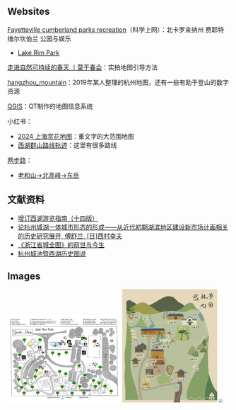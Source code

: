 ## Websites

[Fayetteville cumberland parks recreation](https://www.fcpr.us/home)（科学上网）：北卡罗来纳州 费耶特维尔坎伯兰 公园与娱乐

- [Lake Rim Park](https://www.fcpr.us/parks-trails/parks/lake-rim-park)

[走进自然可持续的春天 丨莫干春会](https://mp.weixin.qq.com/s/1Sviw4Xx1HXAa5XhD8yXGw)：实拍地图引导方法

[hangzhou_mountain](https://github.com/smasterfree/hangzhou_mountain)：2019年某人整理的杭州地图，还有一些有助于登山的数字资源

[QGIS](https://github.com/qgis/QGIS)：QT制作的地图信息系统



小红书：

- [2024 上海赏花地图](https://www.xiaohongshu.com/explore/65f7e75c0000000013025d47?app_platform=android&ignoreEngage=true&app_version=8.27.0&share_from_user_hidden=true&type=normal&author_share=1&xhsshare=WeixinSession&shareRedId=N0lIMEU8Rjo2NzUyOTgwNjc6OTdJNTdB&apptime=1711000114&wechatWid=812deeca1ee46b9d16e2c6a24c1a8430&wechatOrigin=menu)：重文字的大范围地图
- [西湖群山路线轨迹](https://www.xiaohongshu.com/explore/6486912c000000001303f4e2?wechatWid=812deeca1ee46b9d16e2c6a24c1a8430&wechatOrigin=noteImg)：这里有很多路线

[两步路](https://www.2bulu.com/about/contact_us.htm)：

- [老和山->北高峰->东岳](https://www.2bulu.com/track/t-i9qYg%2BSgL0np%252FR2KBg5Tzw%253D%253D.htm;jsessionid=15595B430E61AC7E909BE7C7CCB80B40-n1)



## 文献资料

- [增订西湖游览指南（十四版）](https://upload.wikimedia.org/wikipedia/commons/5/5d/SSID-13749018_%E5%A2%9E%E8%A8%82%E8%A5%BF%E6%B9%96%E9%81%8A%E8%A6%BD%E6%8C%87%E5%8D%97_%E9%99%84%E8%A7%80%E6%BD%AE%E6%8C%87%E5%8D%97.pdf)
- [论杭州城湖一体城市形态的形成——从近代初期湖滨地区建设新市场计画相关的历史研究展开, 傅舒兰, [日]西村幸夫](http://ud.t.u-tokyo.ac.jp/research/publications/_docs/img-715123012.pdf)
- [《浙江省城全图》的前世与今生](http://www.sssch.net/Admin/ckfinder/userfiles/files/shuyuan/xingzou/_%E6%B5%99%E6%B1%9F%E7%9C%81%E5%9F%8E%E5%85%A8%E5%9B%BE_%E7%9A%84%E5%89%8D%E4%B8%96%E4%B8%8E%E4%BB%8A%E7%94%9F.pdf)
- [杭州城池暨西湖历史图说](https://my1.hzlib.net/opac/search?q=%E6%9D%AD%E5%B7%9E%E5%9F%8E%E6%B1%A0%E6%9A%A8%E8%A5%BF%E6%B9%96%E5%8E%86%E5%8F%B2%E5%9B%BE%E8%AF%B4&searchType=standard&isFacet=true&view=standard&rows=10&sortWay=score&sortOrder=desc&searchWay0=marc&logical0=AND&f_curlocal=00000028)



## Images

<div style="display=fixed">
  <img src="./images/ParkGuideMap.png" alt="LRP Map with Pool" style="zoom:25%;" />
  <img src="./images/密林节地图.png" style="zoom:25%;" />
  <img src="https://mmbiz.qpic.cn/mmbiz_png/2uQ5WGcldAYUwv6pcLwlkFnibeJS40jhseKv6rY7ib4Z5ryhZe7XhpYceZL5Vzm0B03NOo8abzarWGBicDTjo6NibQ/640?wx_fmt=png&tp=wxpic&wxfrom=5&wx_lazy=1&wx_co=1" style="zoom:50%;" />

</div>
